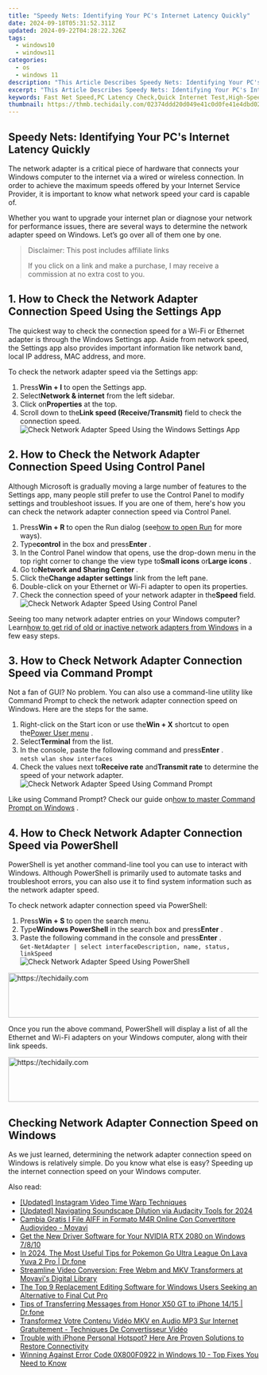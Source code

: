 ```yaml
---
title: "Speedy Nets: Identifying Your PC's Internet Latency Quickly"
date: 2024-09-18T05:31:52.311Z
updated: 2024-09-22T04:28:22.326Z
tags:
  - windows10
  - windows11
categories:
  - os
  - windows 11
description: "This Article Describes Speedy Nets: Identifying Your PC's Internet Latency Quickly"
excerpt: "This Article Describes Speedy Nets: Identifying Your PC's Internet Latency Quickly"
keywords: Fast Net Speed,PC Latency Check,Quick Internet Test,High-Speed Connections,Low Delay PC,Network Speed Analysis,Accurate Latency Measure
thumbnail: https://thmb.techidaily.com/02374ddd20d049e41c0d0fe41e4dbd023d73e596f3add5f5b8f6d266eddb08ec.png
---
```


## Speedy Nets: Identifying Your PC's Internet Latency Quickly

 The network adapter is a critical piece of hardware that connects your Windows computer to the internet via a wired or wireless connection. In order to achieve the maximum speeds offered by your Internet Service Provider, it is important to know what network speed your card is capable of.

 Whether you want to upgrade your internet plan or diagnose your network for performance issues, there are several ways to determine the network adapter speed on Windows. Let’s go over all of them one by one.

>  Disclaimer: This post includes affiliate links
>
>  If you click on a link and make a purchase, I may receive a commission at no extra cost to you.
>

## 1\. How to Check the Network Adapter Connection Speed Using the Settings App

 The quickest way to check the connection speed for a Wi-Fi or Ethernet adapter is through the Windows Settings app. Aside from network speed, the Settings app also provides important information like network band, local IP address, MAC address, and more.

To check the network adapter speed via the Settings app:

1. Press**Win + I** to open the Settings app.
2. Select**Network & internet** from the left sidebar.
3. Click on**Properties** at the top.
4. Scroll down to the**Link speed (Receive/Transmit)** field to check the connection speed.  
![Check Network Adapter Speed Using the Windows Settings App](https://static1.makeuseofimages.com/wordpress/wp-content/uploads/2022/11/check-network-adapter-speed-using-the-windows-settings-app.jpg)

## 2\. How to Check the Network Adapter Connection Speed Using Control Panel

 Although Microsoft is gradually moving a large number of features to the Settings app, many people still prefer to use the Control Panel to modify settings and troubleshoot issues. If you are one of them, here's how you can check the network adapter connection speed via Control Panel.

1. Press**Win + R** to open the Run dialog (see[how to open Run](https://www.makeuseof.com/windows-open-run-command-dialog-box/) for more ways).
2. Type**control** in the box and press**Enter** .
3. In the Control Panel window that opens, use the drop-down menu in the top right corner to change the view type to**Small icons** or**Large icons** .
4. Go to**Network and Sharing Center** .
5. Click the**Change adapter settings** link from the left pane.
6. Double-click on your Ethernet or Wi-Fi adapter to open its properties.
7. Check the connection speed of your network adapter in the**Speed** field.  
![Check Network Adapter Speed Using Control Panel](https://static1.makeuseofimages.com/wordpress/wp-content/uploads/2022/11/check-network-adapter-speed-using-control-panel.jpg)

 Seeing too many network adapter entries on your Windows computer? Learn[how to get rid of old or inactive network adapters from Windows](https://www.makeuseof.com/how-to-remove-network-adapter-windows/) in a few easy steps.

## 3\. How to Check Network Adapter Connection Speed via Command Prompt

 Not a fan of GUI? No problem. You can also use a command-line utility like Command Prompt to check the network adapter connection speed on Windows. Here are the steps for the same.

1. Right-click on the Start icon or use the**Win + X** shortcut to open the[Power User menu](https://www.makeuseof.com/windows-power-menu-guide/) .
2. Select**Terminal** from the list.
3. In the console, paste the following command and press**Enter** .  
`netsh wlan show interfaces`
4. Check the values next to**Receive rate** and**Transmit rate** to determine the speed of your network adapter.  
![Check Network Adapter Speed Using Command Prompt](https://static1.makeuseofimages.com/wordpress/wp-content/uploads/2022/11/check-network-adapter-speed-using-command-prompt.jpg)

 Like using Command Prompt? Check our guide on[how to master Command Prompt on Windows](https://www.makeuseof.com/tag/windows-10-command-prompt-tips/) .

## 4\. How to Check Network Adapter Connection Speed via PowerShell

 PowerShell is yet another command-line tool you can use to interact with Windows. Although PowerShell is primarily used to automate tasks and troubleshoot errors, you can also use it to find system information such as the network adapter speed.

To check network adapter connection speed via PowerShell:

1. Press**Win + S** to open the search menu.
2. Type**Windows PowerShell** in the search box and press**Enter** .
3. Paste the following command in the console and press**Enter** .  
`Get-NetAdapter | select interfaceDescription, name, status, linkSpeed`  
![Check Network Adapter Speed Using PowerShell](https://static1.makeuseofimages.com/wordpress/wp-content/uploads/2022/11/check-network-adapter-speed-using-powershell.jpg)

<!-- affiliate ads begin -->
<a href="https://appsumo.8odi.net/c/5597632/2123728/7443" target="_top" id="2123728">
  <img src="//a.impactradius-go.com/display-ad/7443-2123728" border="0" alt="https://techidaily.com" width="728" height="90"/>
</a>
<img height="0" width="0" src="https://appsumo.8odi.net/i/5597632/2123728/7443" style="position:absolute;visibility:hidden;" border="0" />
<!-- affiliate ads end -->

 Once you run the above command, PowerShell will display a list of all the Ethernet and Wi-Fi adapters on your Windows computer, along with their link speeds.

<!-- affiliate ads begin -->
<a href="https://appsumo.8odi.net/c/5597632/2094429/7443" target="_top" id="2094429">
  <img src="//a.impactradius-go.com/display-ad/7443-2094429" border="0" alt="https://techidaily.com" width="728" height="90"/>
</a>
<img height="0" width="0" src="https://appsumo.8odi.net/i/5597632/2094429/7443" style="position:absolute;visibility:hidden;" border="0" />
<!-- affiliate ads end -->

## Checking Network Adapter Connection Speed on Windows

 As we just learned, determining the network adapter connection speed on Windows is relatively simple. Do you know what else is easy? Speeding up the internet connection speed on your Windows computer.

<ins class="adsbygoogle"
     style="display:block"
     data-ad-format="autorelaxed"
     data-ad-client="ca-pub-7571918770474297"
     data-ad-slot="1223367746"></ins>

<ins class="adsbygoogle"
     style="display:block"
     data-ad-client="ca-pub-7571918770474297"
     data-ad-slot="8358498916"
     data-ad-format="auto"
     data-full-width-responsive="true"></ins>

<span class="atpl-alsoreadstyle">Also read:</span>
<div><ul>
<li><a href="https://instagram-video-recordings.techidaily.com/updated-instagram-video-time-warp-techniques/"><u>[Updated] Instagram Video Time Warp Techniques</u></a></li>
<li><a href="https://fox-boxes.techidaily.com/updated-navigating-soundscape-dilution-via-audacity-tools-for-2024/"><u>[Updated] Navigating Soundscape Dilution via Audacity Tools for 2024</u></a></li>
<li><a href="https://win11-tips.techidaily.com/cambia-gratis-i-file-aiff-in-formato-m4r-online-con-convertitore-audiovideo-movavi/"><u>Cambia Gratis I File AIFF in Formato M4R Online Con Convertitore Audiovideo - Movavi</u></a></li>
<li><a href="https://hardware-updates.techidaily.com/get-the-new-driver-software-for-your-nvidia-rtx-2080-on-windows-7810/"><u>Get the New Driver Software for Your NVIDIA RTX 2080 on Windows 7/8/10</u></a></li>
<li><a href="https://android-pokemon-go.techidaily.com/in-2024-the-most-useful-tips-for-pokemon-go-ultra-league-on-lava-yuva-2-pro-drfone-by-drfone-virtual-android/"><u>In 2024, The Most Useful Tips for Pokemon Go Ultra League On Lava Yuva 2 Pro | Dr.fone</u></a></li>
<li><a href="https://win11-tips.techidaily.com/streamline-video-conversion-free-webm-and-mkv-transformers-at-movavis-digital-library/"><u>Streamline Video Conversion: Free Webm and MKV Transformers at Movavi's Digital Library</u></a></li>
<li><a href="https://win11-tips.techidaily.com/the-top-9-replacement-editing-software-for-windows-users-seeking-an-alternative-to-final-cut-pro/"><u>The Top 9 Replacement Editing Software for Windows Users Seeking an Alternative to Final Cut Pro</u></a></li>
<li><a href="https://android-transfer.techidaily.com/tips-of-transferring-messages-from-honor-x50-gt-to-iphone-1415-drfone-by-drfone-transfer-from-android-transfer-from-android/"><u>Tips of Transferring Messages from Honor X50 GT to iPhone 14/15 | Dr.fone</u></a></li>
<li><a href="https://win11-tips.techidaily.com/transformez-votre-contenu-video-mkv-en-audio-mp3-sur-internet-gratuitement-techniques-de-convertisseur-video/"><u>Transformez Votre Contenu Vidéo MKV en Audio MP3 Sur Internet Gratuitement - Techniques De Convertisseur Vidéo</u></a></li>
<li><a href="https://os-tips.techidaily.com/trouble-with-iphone-personal-hotspot-here-are-proven-solutions-to-restore-connectivity/"><u>Trouble with iPhone Personal Hotspot? Here Are Proven Solutions to Restore Connectivity</u></a></li>
<li><a href="https://win-howtos.techidaily.com/1723209805293-winning-against-error-code-0x800f0922-in-windows-10-top-fixes-you-need-to-know/"><u>Winning Against Error Code 0X800F0922 in Windows 10 - Top Fixes You Need to Know</u></a></li>
</ul></div>


